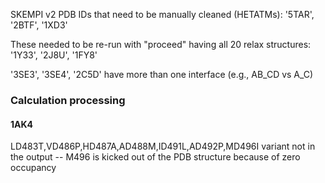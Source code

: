 SKEMPI v2 PDB IDs that need to be manually cleaned (HETATMs): '5TAR', '2BTF', '1XD3'

These needed to be re-run with "proceed" having all 20 relax structures: '1Y33', '2J8U', '1FY8'

'3SE3', '3SE4', '2C5D' have more than one interface (e.g., AB_CD vs A_C)

### Calculation processing

#### 1AK4

LD483T,VD486P,HD487A,AD488M,ID491L,AD492P,MD496I variant not in the output -- M496 is kicked out of the PDB structure because of zero occupancy 
